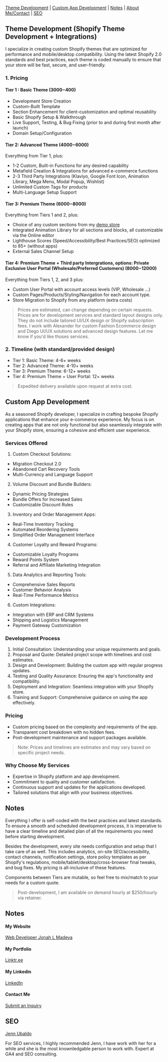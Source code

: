 
[Theme Development](#theme-development) |
[Custom App Development](#custom-app-development) |
[Notes](#notes) |
[About Me/Contact](#links) |
[SEO](#seo)

## Theme Development (Shopify Theme Development + Integrations)

I specialize in creating custom Shopify themes that are optimized for performance and mobile/desktop compatibility. Using the latest Shopify 2.0 standards and best practices, each theme is coded manually to ensure that your store will be fast, secure, and user-friendly.

### 1. Pricing

#### Tier 1 : Basic Theme ($3000-$400)
- Development Store Creation
- Custom-Built Template
- Section Enhancement for client-customization and optimal reusability
- Basic Shopify Setup & Walkthrough
- Live Support, Testing, & Bug Fixing (prior to and during first month after launch)
- Domain Setup/Configuration

#### Tier 2: Advanced Theme ($4000-$6000)
Everything from Tier 1, plus:
- 1-2 Custom, Built-in Functions for any desired capability
- Metafield Creation & Integrations for advanced e-commerce functions
- 2-3 Third Party Integrations (Klaviyo, Google Font Icon, Animation Library, Mega Menu, Modal Popup, Wishlist)
- Unlimited Custom Tags for products
- Multi-Language Setup Support

#### Tier 3: Premium Theme ($6000-$8000)
Everything from Tiers 1 and 2, plus:
- Choice of any custom sections from my <a href='https://thecoolagency.store/' target='_blank'>demo store</a>
- Integrated Animation Library for all sections and blocks, all customizable via the Online editor
- Lighthouse Scores (Speed/Accessibility/Best Practices/SEO) optimized to 85+ (without apps)
- External Sales Channel Setup

#### Tier 4: Premium Theme + Third party Intergrations, options: Private Exclusive User Portal (Wholesale/Preferred Customers) ($8000-$12000)
Everything from Tiers 1, 2, and 3 plus:
- Custom User Portal with account access levels (VIP, Wholesale ...)
- Custom Pages/Products/Styling/Navigation for each account type.
- Store Migration to Shopify from any platform (extra costs)

> Prices are estimated, can change depending on certain requests.
> Prices are for development services and standard layout designs only. They do not include tailored UI/UX design or Shopify subscription fees. I work with Alexander for custom Fashion Ecommerce design and Diego UI/UX solutions and advanced design features. Let me know if you'd like thoses services.

### 2. Timeline (with standard/provided design)

- Tier 1: Basic Theme: 4-6+ weeks
- Tier 2: Advanced Theme: 4-10+ weeks
- Tier 3: Premium Theme: 6-12+ weeks
- Tier 4: Premium Theme + User Portal: 12+ weeks

> Expedited delivery available upon request at extra cost.

## Custom App Development

As a seasoned Shopify developer, I specialize in crafting bespoke Shopify applications that enhance your e-commerce experience. My focus is on creating apps that are not only functional but also seamlessly integrate with your Shopify store, ensuring a cohesive and efficient user experience.

### Services Offered

1. Custom Checkout Solutions:
- Migration Checkout 2.0
- Abandoned Cart Recovery Tools
- Multi-Currency and Language Support
  
2. Volume Discount and Bundle Builders:
- Dynamic Pricing Strategies
- Bundle Offers for Increased Sales
- Customizable Discount Rules

3. Inventory and Order Management Apps:
- Real-Time Inventory Tracking
- Automated Reordering Systems
- Simplified Order Management Interface

4. Customer Loyalty and Reward Programs:
- Customizable Loyalty Programs
- Reward Points System
- Referral and Affiliate Marketing Integration

5. Data Analytics and Reporting Tools:
- Comprehensive Sales Reports
- Customer Behavior Analysis
- Real-Time Performance Metrics

6. Custom Integrations:
- Integration with ERP and CRM Systems
- Shipping and Logistics Management
- Payment Gateway Customization

### Development Process
1. Initial Consultation: Understanding your unique requirements and goals.
2. Proposal and Quote: Detailed project scope with timelines and cost estimates.
3. Design and Development: Building the custom app with regular progress updates.
4. Testing and Quality Assurance: Ensuring the app's functionality and compatibility.
5. Deployment and Integration: Seamless integration with your Shopify store.
6. Training and Support: Comprehensive guidance on using the app effectively.

### Pricing
- Custom pricing based on the complexity and requirements of the app.
- Transparent cost breakdown with no hidden fees.
- Post-development maintenance and support packages available.

> Note: Prices and timelines are estimates and may vary based on specific project needs.

### Why Choose My Services
- Expertise in Shopify platform and app development.
- Commitment to quality and customer satisfaction.
- Continuous support and updates for the applications developed.
- Tailored solutions that align with your business objectives.

## Notes

Everything I offer is self-coded with the best practices and latest standards. To ensure a smooth and scheduled development process, it is imperative to have a clear timeline and detailed plan of all the requirements you need before starting development.

Besides the development, every site needs configuration and setup that I take care of as well. This includes analytics, on-site SEO/accessibility, contact channels, notification settings, store policy templates as per Shopify's regulations, mobile/tablet/desktop/cross-browser final tweaks, and bug fixes. My pricing is all-inclusive of these features.

Components between Tiers are mutable, so feel free to mix/match to your needs for a custom quote.

> Post-development, I am available on demand hourly at $250/hourly via retainer.

## Notes

#### My Website
<a href='https://www.jonahlmadeya.com' target='_blank'>Web Developer Jonah L Madeya</a>

#### My Portfolio
<a href='https://linktr.ee/jonahlmadeya' target='_blank'>Linktr.ee</a>

#### My Linkedin
<a href='https://www.linkedin.com/in/jonahmadeya/' target='_blank'>LinkedIn</a>

#### Contact Me
<a href='https://forms.gle/7YqFGDwwyc87izMC8' target='_blank'>Submit an Inquiry</a>

## SEO

[Jenn Ubaldo](https://jennubaldo.com/)

For SEO services, I highly recommended Jenn, I have work with her for a while and she is the most knownledgable person to work with. Expert at GA4 and SEO consulting.

